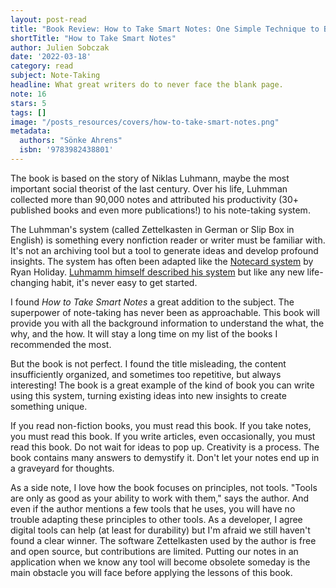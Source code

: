 ```yaml
---
layout: post-read
title: "Book Review: How to Take Smart Notes: One Simple Technique to Boost Writing, Learning and Thinking"
shortTitle: "How to Take Smart Notes"
author: Julien Sobczak
date: '2022-03-18'
category: read
subject: Note-Taking
headline: What great writers do to never face the blank page.
note: 16
stars: 5
tags: []
image: "/posts_resources/covers/how-to-take-smart-notes.png"
metadata:
  authors: "Sönke Ahrens"
  isbn: '9783982438801'
---
```


The book is based on the story of Niklas Luhmann, maybe the most important social theorist of the last century. Over his life, Luhmman collected more than 90,000 notes and attributed his productivity (30+ published books and even more publications!) to his note-taking system.

The Luhmman's system (called Zettelkasten in German or Slip Box in English) is something every nonfiction reader or writer must be familiar with. It's not an archiving tool but a tool to generate ideas and develop profound insights. The system has often been adapted like the [Notecard system](https://ryanholiday.net/the-notecard-system-the-key-for-remembering-organizing-and-using-everything-you-read/) by Ryan Holiday. [Luhmamm himself described his system](https://web.archive.org/web/20200617175727/http://luhmann.surge.sh/communicating-with-slip-boxes) but like any new life-changing habit, it's never easy to get started.

I found _How to Take Smart Notes_ a great addition to the subject. The superpower of note-taking has never been as approachable. This book will provide you with all the background information to understand the what, the why, and the how. It will stay a long time on my list of the books I recommended the most.

But the book is not perfect. I found the title misleading, the content insufficiently organized, and sometimes too repetitive, but always interesting! The book is a great example of the kind of book you can write using this system, turning existing ideas into new insights to create something unique.

If you read non-fiction books, you must read this book. If you take notes, you must read this book. If you write articles, even occasionally, you must read this book. Do not wait for ideas to pop up. Creativity is a process. The book contains many answers to demystify it. Don't let your notes end up in a graveyard for thoughts.

As a side note, I love how the book focuses on principles, not tools. "Tools are only as good as your ability to work with them," says the author. And even if the author mentions a few tools that he uses, you will have no trouble adapting these principles to other tools. As a developer, I agree digital tools can help (at least for durability) but I'm afraid we still haven't found a clear winner. The software Zettelkasten used by the author is free and open source, but contributions are limited. Putting our notes in an application when we know any tool will become obsolete someday is the main obstacle you will face before applying the lessons of this book.
    